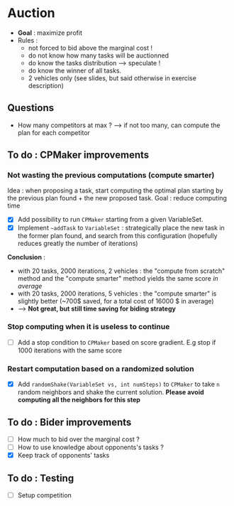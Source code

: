 # Auction
- **Goal** : maximize profit
- Rules :
  - not forced to bid above the marginal cost !
  - do not know how many tasks will be auctionned
  - do know the tasks distribution --> speculate !
  - do know the winner of all tasks.
  - 2 vehicles only (see slides, but said otherwise in exercise description)

## Questions
- How many competitors at max ? --> if not too many, can compute the plan for each competitor


## To do : CPMaker improvements
### Not wasting the previous computations (compute smarter)
Idea : when proposing a task, start computing the optimal plan starting by the previous plan found + the new proposed task. Goal : reduce computing time
- [x] Add possibility to run `CPMaker` starting from a given VariableSet. 
- [x] Implement `~addTask` to `VariableSet` : strategically place the new task in the former plan found, and search from this configuration (hopefully reduces greatly the number of iterations)

**Conclusion** : 
- with 20 tasks, 2000 iterations, 2 vehicles : the "compute from scratch" method and the "compute smarter" method yields the same score *in average*
- with 20 tasks, 2000 iterations, 5 vehicles : the "compute smarter" is slightly better (~700$ saved, for a total cost of 16000 $ in average)
- --> **Not great, but still time saving for biding strategy**

### Stop computing when it is useless to continue
- [ ] Add a stop condition to `CPMaker` based on score gradient. E.g stop if 1000 iterations with the same score

### Restart computation based on a randomized solution
- [X] Add `randomShake(VariableSet vs, int numSteps)` to `CPMaker` to take `n` random neighbors and shake the current solution. **Please avoid computing all the neighbors for this step**


## To do : Bider improvements
- [ ] How much to bid over the marginal cost ?
- [ ] How to use knowledge about opponents's tasks ? 
- [x] Keep track of opponents' tasks

## To do : Testing
- [ ] Setup competition